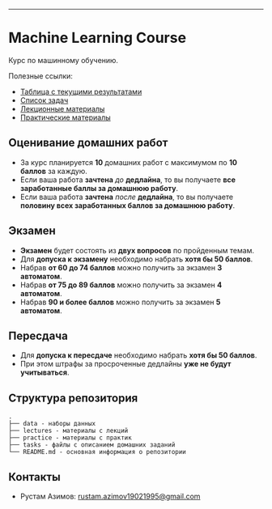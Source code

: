 ---
# Machine Learning Course

Курс по машинному обучению.

Полезные ссылки:
- [Таблица с текущими результатами](https://disk.yandex.ru/i/UBxQ-GKgZaOnVA)
- [Список задач](https://github.com/rustam-azimov/ml-course-itmo/tree/main/tasks)
- [Лекционные материалы](https://github.com/rustam-azimov/ml-course-itmo/tree/main/lectures)
- [Практические материалы](https://github.com/rustam-azimov/ml-course-itmo/tree/main/practice)

## Оценивание домашних работ

- За курс планируется **10** домашних работ с максимумом по **10 баллов** за каждую.
- Если ваша работа **зачтена** _до_ **дедлайна**, то вы получаете **все заработанные баллы за домашнюю работу**.
- Если ваша работа **зачтена** _после_ **дедлайна**, то вы получаете **половину всех заработанных баллов за домашнюю работу**.

## Экзамен

- **Экзамен** будет состоять из **двух вопросов** по пройденным темам.
- Для **допуска к экзамену** необходимо набрать **хотя бы 50 баллов**.
- Набрав **от 60 до 74 баллов** можно получить за экзамен **3 автоматом**.
- Набрав **от 75 до 89 баллов** можно получить за экзамен **4 автоматом**.
- Набрав **90 и более баллов** можно получить за экзамен **5 автоматом**.

## Пересдача

- Для **допуска к пересдаче** необходимо набрать **хотя бы 50 баллов**.
- При этом штрафы за просроченные дедлайны **уже не будут учитываться**.

## Структура репозитория

```text
.
├── data - наборы данных
├── lectures - материалы с лекций
├── practice - материалы с практик
├── tasks - файлы с описанием домашних заданий
└── README.md - основная информация о репозитории
```

## Контакты

- Рустам Азимов: rustam.azimov19021995@gmail.com
